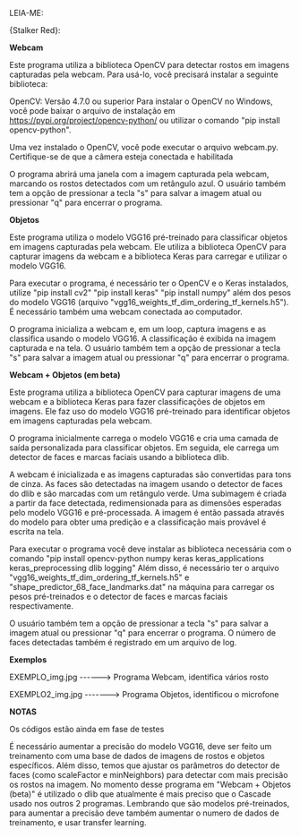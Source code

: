 LEIA-ME:

{Stalker Red}:

**Webcam**

Este programa utiliza a biblioteca OpenCV para detectar rostos em imagens capturadas pela webcam. Para usá-lo, você precisará instalar a seguinte biblioteca:

OpenCV: Versão 4.7.0 ou superior
Para instalar o OpenCV no Windows, você pode baixar o arquivo de instalação em https://pypi.org/project/opencv-python/ ou utilizar o comando "pip install opencv-python".

Uma vez instalado o OpenCV, você pode executar o arquivo webcam.py. Certifique-se de que a câmera esteja conectada e habilitada

O programa abrirá uma janela com a imagem capturada pela webcam, marcando os rostos detectados com um retângulo azul.
O usuário também tem a opção de pressionar a tecla "s" para salvar a imagem atual ou pressionar "q" para encerrar o programa.


**Objetos**

Este programa utiliza o modelo VGG16 pré-treinado para classificar objetos em imagens capturadas pela webcam. Ele utiliza a biblioteca OpenCV para capturar imagens da webcam e a biblioteca Keras para carregar e utilizar o modelo VGG16.

Para executar o programa, é necessário ter o OpenCV e o Keras instalados, utilize "pip install cv2" "pip install keras" "pip install numpy" além dos pesos do modelo VGG16 (arquivo "vgg16_weights_tf_dim_ordering_tf_kernels.h5"). É necessário também uma webcam conectada ao computador.

O programa inicializa a webcam e, em um loop, captura imagens e as classifica usando o modelo VGG16. A classificação é exibida na imagem capturada e na tela. 
O usuário também tem a opção de pressionar a tecla "s" para salvar a imagem atual ou pressionar "q" para encerrar o programa.


**Webcam + Objetos (em beta)**

Este programa utiliza a biblioteca OpenCV para capturar imagens de uma webcam e a biblioteca Keras para fazer classificações de objetos em imagens. Ele faz uso do modelo VGG16 pré-treinado para identificar objetos em imagens capturadas pela webcam.

O programa inicialmente carrega o modelo VGG16 e cria uma camada de saída personalizada para classificar objetos. Em seguida, ele carrega um detector de faces e marcas faciais usando a biblioteca dlib.

A webcam é inicializada e as imagens capturadas são convertidas para tons de cinza. As faces são detectadas na imagem usando o detector de faces do dlib e são marcadas com um retângulo verde. Uma subimagem é criada a partir da face detectada, redimensionada para as dimensões esperadas pelo modelo VGG16 e pré-processada. A imagem é então passada através do modelo para obter uma predição e a classificação mais provável é escrita na tela.

Para executar o programa você deve instalar as biblioteca necessária com o comando "pip install opencv-python numpy keras keras_applications keras_preprocessing dlib logging" Além disso, é necessário ter o arquivo "vgg16_weights_tf_dim_ordering_tf_kernels.h5" e "shape_predictor_68_face_landmarks.dat" na máquina para carregar os pesos pré-treinados e o detector de faces e marcas faciais respectivamente.

O usuário também tem a opção de pressionar a tecla "s" para salvar a imagem atual ou pressionar "q" para encerrar o programa. O número de faces detectadas também é registrado em um arquivo de log.



**Exemplos**

EXEMPLO_img.jpg  ------> Programa Webcam, identifica vários rosto

EXEMPLO2_img.jpg -------> Programa Objetos, identificou o microfone


**NOTAS**

Os códigos estão ainda em fase de testes

É necessário aumentar a precisão do modelo VGG16, deve ser feito um treinamento com uma base de dados de imagens de rostos e objetos específicos. Além disso, temos que ajustar os parâmetros do detector de faces (como scaleFactor e minNeighbors) para detectar com mais precisão os rostos na imagem. No momento desse programa em "Webcam + Objetos (beta)" é utilizado o dlib que atualmente é mais preciso que o Cascade usado nos outros 2 programas. Lembrando que são modelos pré-treinados, para aumentar a precisão deve também aumentar o numero de dados de treinamento, e usar transfer learning.

